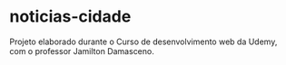 # noticias-cidade

Projeto elaborado durante o Curso de desenvolvimento web da Udemy, com o professor Jamilton Damasceno.
